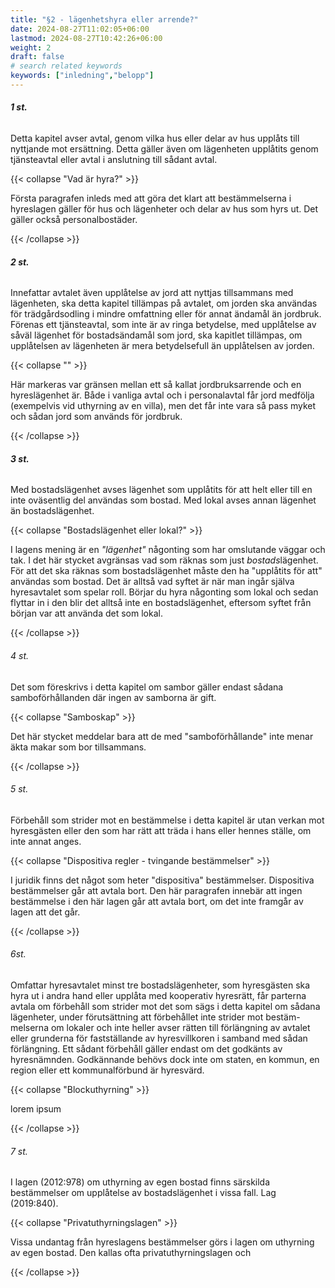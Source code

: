 ```yaml
---
title: "§2 - lägenhetshyra eller arrende?"
date: 2024-08-27T11:02:05+06:00
lastmod: 2024-08-27T10:42:26+06:00
weight: 2
draft: false
# search related keywords
keywords: ["inledning","belopp"]
---
```


###### **1 st.** 
Detta kapitel avser avtal, genom vilka hus eller delar av hus upplåts till nyttjande mot ersättning. Detta gäller även om lägenheten upplåtits genom tjänsteavtal eller avtal i anslutning till sådant avtal.

{{< collapse "Vad är hyra?" >}}

Första paragrafen inleds med att göra det klart att bestämmelserna i hyreslagen gäller för hus och lägenheter och delar av hus som hyrs ut. Det gäller också personalbostäder.

{{< /collapse >}}

###### **2 st.** 
Innefattar avtalet även upplåtelse av jord att nyttjas tillsammans med lägenheten, ska detta kapitel tillämpas på avtalet, om jorden ska användas för trädgårdsodling i mindre omfattning eller för annat ändamål än jordbruk. Förenas ett tjänsteavtal, som inte är av ringa betydelse, med upplåtelse av såväl lägenhet för bostadsändamål som jord, ska kapitlet tillämpas, om upplåtelsen av lägenheten är mera betydelsefull än upplåtelsen av jorden.

{{< collapse "" >}}

Här markeras var gränsen mellan ett så kallat jordbruksarrende och en hyreslägenhet är. Både i vanliga avtal och i personalavtal får jord medfölja (exempelvis vid uthyrning av en villa), men det får inte vara så pass myket och sådan jord som används för jordbruk. 

{{< /collapse >}}

###### **3 st.** 
Med bostadslägenhet avses lägenhet som upplåtits för att helt eller till en inte oväsentlig del användas som bostad. Med lokal avses annan lägenhet än bostadslägenhet.

{{< collapse "Bostadslägenhet eller lokal?" >}}

I lagens mening är en *"lägenhet"* någonting som har omslutande väggar och tak. I det här stycket avgränsas vad som räknas som just *bostads*lägenhet. För att det ska räknas som bostadslägenhet måste den ha "upplåtits för att" användas som bostad. Det är alltså vad syftet är när man ingår själva hyresavtalet som spelar roll. Börjar du hyra någonting som lokal och sedan flyttar in i den blir det alltså inte en bostadslägenhet, eftersom syftet från början var att använda det som lokal.

{{< /collapse >}}

###### 4 st.
Det som föreskrivs i detta kapitel om sambor gäller endast sådana samboförhållanden där ingen av samborna är gift.

{{< collapse "Samboskap" >}}

Det här stycket meddelar bara att de med "samboförhållande" inte menar äkta makar som bor tillsammans.

{{< /collapse >}}

###### 5 st.
Förbehåll som strider mot en bestämmelse i detta kapitel är utan verkan mot hyresgästen eller den som har rätt att träda i hans eller hennes ställe, om inte annat anges.

{{< collapse "Dispositiva regler - tvingande bestämmelser" >}}

I juridik finns det något som heter "dispositiva" bestämmelser. Dispositiva bestämmelser går att avtala bort. Den här paragrafen innebär att ingen bestämmelse i den här lagen går att avtala bort, om det inte framgår av lagen att det går.

{{< /collapse >}}

###### 6st. 
Omfattar hyresavtalet minst tre bostadslägenheter, som hyresgästen ska hyra ut i andra hand eller upplåta med kooperativ hyresrätt, får parterna avtala om förbehåll som strider mot det som sägs i detta kapitel om sådana lägenheter, under förutsättning att förbehållet inte strider mot bestäm- melserna om lokaler och inte heller avser rätten till förlängning av avtalet eller grunderna för fastställande av hyresvillkoren i samband med sådan förlängning. Ett sådant förbehåll gäller endast om det godkänts av hyresnämnden. Godkännande behövs dock inte om staten, en kommun, en region eller ett kommunalförbund är hyresvärd.

{{< collapse "Blockuthyrning" >}}

lorem ipsum

{{< /collapse >}}

###### 7 st.
I lagen (2012:978) om uthyrning av egen bostad finns särskilda bestämmelser om upplåtelse av bostadslägenhet i vissa fall. Lag (2019:840).

{{< collapse "Privatuthyrningslagen" >}}

Vissa undantag från hyreslagens bestämmelser görs i lagen om uthyrning av egen bostad. Den kallas ofta privatuthyrningslagen och

{{< /collapse >}}
